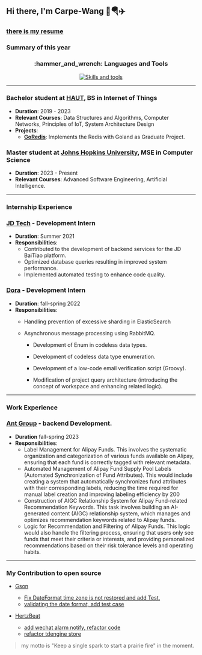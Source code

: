 ## Hi there, I'm Carpe-Wang 👋🪂✈️
### [there is my resume](https://github.com/Carpe-Wang/Carpe-Wang/blob/main/Kaipeng%20Wang's.pdf)
### Summary of this year

<h3 align="center">:hammer_and_wrench: Languages and Tools</h3>

<p align="center">
  <a href="https://skillicons.dev">
    <img src="https://skillicons.dev/icons?i=cpp,cmake,docker,git,go,linux,postgres,python,java,mysql" alt="Skills and tools"/>
  </a>
</p>

------------------------------------

### Bachelor student at [HAUT](https://computer.haut.edu.cn/), BS in Internet of Things
- **Duration**: 2019 - 2023
- **Relevant Courses**: Data Structures and Algorithms, Computer Networks, Principles of IoT, System Architecture Design
- **Projects**: 
  - **[GoRedis](https://github.com/Carpe-Wang/GoRedis)**: Implements the Redis with Goland as Graduate Project.

### Master student at  [Johns Hopkins University](https://engineering.jhu.edu), MSE in Computer Science
- **Duration**: 2023 - Present
- **Relevant Courses**: Advanced Software Engineering, Artificial Intelligence.

------------------------------------
### Internship Experience

### [JD Tech](https://www.jdt.com.cn/) -  Development Intern
- **Duration**: Summer 2021
- **Responsibilities**: 
  - Contributed to the development of backend services for the JD BaiTiao platform.
  - Optimized database queries resulting in improved system performance.
  - Implemented automated testing to enhance code quality.

### [Dora](https://www.dora.run/) - Development Intern
- **Duration**: fall-spring 2022
- **Responsibilities**:
  - Handling prevention of excessive sharding in ElasticSearch
  
  - Asynchronous message processing using RabbitMQ.

	- Development of Enum in codeless data types.

	- Development of codeless data type enumeration.

	- Development of a low-code email verification script (Groovy).

	- Modification of project query architecture (introducing the concept of workspace and enhancing related logic).

------------------------------------
### Work Experience
### [Ant Group](https://www.antgroup.com/en) - backend Development.
- **Duration** fall-spring 2023
- **Responsibilities**:
	* Label Management for Alipay Funds. This involves the systematic organization and categorization of various funds available on Alipay, ensuring that each fund is correctly tagged with relevant metadata.
	* Automated Management of Alipay Fund Supply Pool Labels (Automated Synchronization of Fund Attributes). This would include creating a system that automatically synchronizes fund attributes with their corresponding labels, reducing the time required for manual label creation and improving labeling efficiency by 200
	* Construction of AIGC Relationship System for Alipay Fund-related Recommendation Keywords. This task involves building an AI-generated content (AIGC) relationship system, which manages and optimizes recommendation keywords related to Alipay funds.
	* Logic for Recommendation and Filtering of Alipay Funds. This logic would also handle the filtering process, ensuring that users only see funds that meet their criteria or interests, and providing personalized recommendations based on their risk tolerance levels and operating habits.
------------------------------------

### My Contribution to open source
- [Gson](https://github.com/google/gson)
  - [Fix DateFormat time zone is not restored and add Test.](https://github.com/google/gson/pull/2549)
  - [validating the date format, add test case](https://github.com/google/gson/pull/2538)
 
- [HertzBeat](https://github.com/dromara/hertzbeat)
  - [add wechat alarm notify, refactor code ](https://github.com/dromara/hertzbeat/pull/1516)
  - [refactor tdengine store](https://github.com/dromara/hertzbeat/pull/1513)
 
> my motto is "Keep a single spark to start a prairie fire" in the moment.
